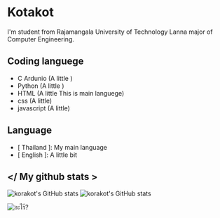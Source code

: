 # Kotakot

I'm student from Rajamangala University of Technology Lanna major of Computer Engineering.

## Coding languege

- C Ardunio (A little )
- Python (A little )
- HTML (A little This is main languege)
- css (A little)
- javascript (A little)

## Language

- [ Thailand ]: My main language
- [ English ]: A little bit

## </ My github stats >

![korakot's GitHub stats](https://github-readme-stats.vercel.app/api?username=Korakot2001&show_icons=true&theme=tokyonight)
![korakot's GitHub stats](https://github-readme-stats.vercel.app/api/top-langs/?username=Korakot2001&langs_count=5&theme=tokyonight)

![อะไร๊?](https://media2.giphy.com/media/lqut5VxPEhP9zCJdUT/giphy.gif?cid=790b7611dd24a208a58f280ac120ae930b750c6f69c9075a&rid=giphy.gif&ct=g)
